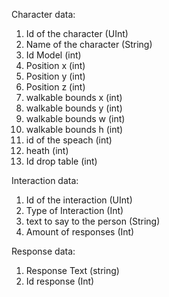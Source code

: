 Character data:
1. Id of the character (UInt)
2. Name of the character (String)
3. Id Model (int)
3. Position x (int)
4. Position y (int)
5. Position z (int)
6. walkable bounds x (int)
7. walkable bounds y (int)
8. walkable bounds w (int)
9. walkable bounds h (int)
10. id of the speach (int)
11. heath (int)
12. Id drop table (int)

Interaction data:
1. Id of the interaction (UInt)
2. Type of Interaction (Int)
3. text to say to the person (String)
4. Amount of responses (Int)

Response data:
1. Response Text (string)
2. Id response (Int)